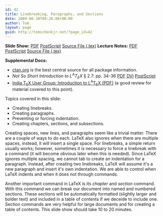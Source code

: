 ```yaml
---
id: 42
title: Linebreaking, Paragraphs, and Sections
date: 2009-06-30T00:26:08+00:00
author: Tom
layout: page
guid: http://tomschenkjr.net/?page_id=42
---
```

<strong>Slide Show:</strong> <a href="http://dl.dropbox.com/u/3194367/create/body/sect/sect.pdf">PDF</a> <a href="http://dl.dropbox.com/u/3194367/create/body/sect/sect.ps">PostScript</a> <a href="http://dl.dropbox.com/u/3194367/create/body/sect/sect.tex">Source File (.tex)</a>
<strong>Lecture Notes:</strong> <a href="http://dl.dropbox.com/u/3194367/create/body/sect/sectnote.pdf">PDF</a> <a href="http://dl.dropbox.com/u/3194367/create/body/sect/sectnote.ps">PostScript</a> <a href="http://dl.dropbox.com/u/3194367/create/body/sect/sectnote.tex">Source File (.tex)</a> <strong></strong>

<strong>Supplemental Docs:</strong>
<ul>
	<li> <a href="http://www.ctan.org/">ctan.org</a> is the best central source for all package information.</li>
	<li> <em>Not So Short Introduction to L<sup>A</sup>T<sub>E</sub>X</em> § 2.7: pp. 34-36 <a href="http://dl.dropbox.com/u/3194367/lshort.pdf">PDF</a> <a href="http://dl.dropbox.com/u/3194367/lshort.dvi">DVI</a> <a href="http://dl.dropbox.com/u/3194367/lshort.ps">PostScript</a></li>
	<li> <a href="http://www.tug.org.in/tutorial/chap03-scr.pdf">India T<sub>E</sub>X User Group: Introduction to L<sup>A</sup>T<sub>E</sub>X (PDF)</a> (a good review for material covered to this point).</li>
</ul>
Topics covered in this slide:
<ul>
	<li> Creating linebreaks.</li>
	<li> Creating paragraphs.</li>
	<li> Preventing or forcing indentation.</li>
	<li> Creating chapters, sections, and subsections.</li>
</ul>
Creating spaces, new lines, and paragraphs seem like a trivial matter. There are a couple of ways to do each. LaTeX also ignores when there are multiple spaces, instead, it will insert a single space. For linebreaks, a simple return usually works; however, sometimes it is necessary to force a linebreak with a command (it will become obvious later when this is needed). Since LaTeX ignores multiple spacing, we cannot tab to create an indentation for a paragraph. Instead, after creating two linebreaks, LaTeX will assume it's a new paragraph and insert it's own indentation. We are able to control when LaTeX indents and when it does not through commands.

Another important command in LaTeX is its <em>chapter</em> and <em>section</em> command. With this command we can break our document into named and numbered sections. These sections will be automatically formatted (slightly larger and bolder text) and included in a table of contents if we deceide to include one. Section commands are very helpful for large documents and for creating a table of contents.
This slide show should take 10 to 20 minutes.